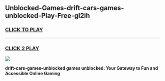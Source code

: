 
## Unblocked-Games-drift-cars-games-unblocked-Play-Free-gl2ih
<h3>
<a href="https://premium76.site?title=drift-cars-games-unblocked&ref=10A">CLICK TO PLAY</a></h3>
<hr>

<h3>
<a href="https://premium76.site?title=drift-cars-games-unblocked&ref=10A">CLICK 2 PLAY</a>
  
</h3>

<a href="https://premium76.site?title=drift-cars-games-unblocked&ref=10A"><img src="https://clearcache.store/games.png"></a>


**drift-cars-games-unblocked games unblocked: Your Gateway to Fun and Accessible Online Gaming**
